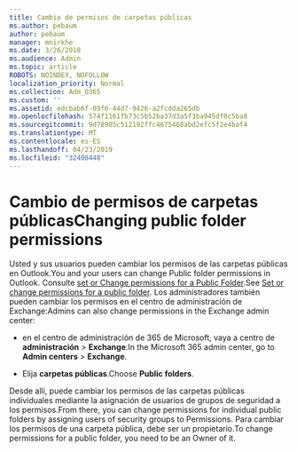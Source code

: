```yaml
---
title: Cambio de permisos de carpetas públicas
ms.author: pebaum
author: pebaum
manager: mnirkhe
ms.date: 3/26/2018
ms.audience: Admin
ms.topic: article
ROBOTS: NOINDEX, NOFOLLOW
localization_priority: Normal
ms.collection: Adm_O365
ms.custom: ''
ms.assetid: edcbab6f-09f6-44d7-9426-a2fcdda265db
ms.openlocfilehash: 574f1161fb73c5b52ba37d3a5f3ba945df0c5ba8
ms.sourcegitcommit: 9d78905c512192ffc4675468abd2efc5f2e4baf4
ms.translationtype: MT
ms.contentlocale: es-ES
ms.lasthandoff: 04/23/2019
ms.locfileid: "32408448"
---
```

# <a name="changing-public-folder-permissions"></a><span data-ttu-id="0a1f6-102">Cambio de permisos de carpetas públicas</span><span class="sxs-lookup"><span data-stu-id="0a1f6-102">Changing public folder permissions</span></span>

<span data-ttu-id="0a1f6-103">Usted y sus usuarios pueden cambiar los permisos de las carpetas públicas en Outlook.</span><span class="sxs-lookup"><span data-stu-id="0a1f6-103">You and your users can change Public folder permissions in Outlook.</span></span> <span data-ttu-id="0a1f6-104">Consulte [set or Change permissions for a Public Folder](https://support.office.com/article/set-or-change-permissions-for-a-public-folder-b2e0440c-7873-48ec-9ff2-b1a20b723005).</span><span class="sxs-lookup"><span data-stu-id="0a1f6-104">See [Set or change permissions for a public folder](https://support.office.com/article/set-or-change-permissions-for-a-public-folder-b2e0440c-7873-48ec-9ff2-b1a20b723005).</span></span> <span data-ttu-id="0a1f6-105">Los administradores también pueden cambiar los permisos en el centro de administración de Exchange:</span><span class="sxs-lookup"><span data-stu-id="0a1f6-105">Admins can also change permissions in the Exchange admin center:</span></span>
  
- <span data-ttu-id="0a1f6-106">en el centro de administración de 365 de Microsoft, vaya a centro de **administración** \> **Exchange**.</span><span class="sxs-lookup"><span data-stu-id="0a1f6-106">In the Microsoft 365 admin center, go to **Admin centers** \> **Exchange**.</span></span>
    
- <span data-ttu-id="0a1f6-107">Elija **carpetas públicas**.</span><span class="sxs-lookup"><span data-stu-id="0a1f6-107">Choose **Public folders**.</span></span>
    
<span data-ttu-id="0a1f6-108">Desde allí, puede cambiar los permisos de las carpetas públicas individuales mediante la asignación de usuarios de grupos de seguridad a los permisos.</span><span class="sxs-lookup"><span data-stu-id="0a1f6-108">From there, you can change permissions for individual public folders by assigning users of security groups to Permissions.</span></span> <span data-ttu-id="0a1f6-109">Para cambiar los permisos de una carpeta pública, debe ser un propietario.</span><span class="sxs-lookup"><span data-stu-id="0a1f6-109">To change permissions for a public folder, you need to be an Owner of it.</span></span>
  

